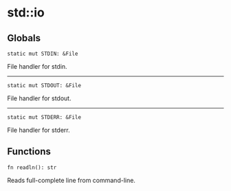 # std::io
## Globals

```jule
static mut STDIN: &File
```
File handler for stdin.

---

```jule
static mut STDOUT: &File
```
File handler for stdout.

---

```jule
static mut STDERR: &File
```
File handler for stderr.

## Functions
```jule
fn readln(): str
```
Reads full-complete line from command-line. 